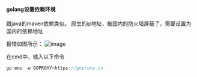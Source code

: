 #### golang设置依赖环境

跟java的maven依赖类似。
原生的ip地址，被国内的防火墙屏蔽了，需要设置为国内的依赖地址

报错如图所示：
![image](https://user-images.githubusercontent.com/97614802/203028225-60f8205b-d326-4513-b608-6c1c6722c9b0.png)

在cmd中，输入以下命令
```java
go env -w GOPROXY=https://goproxy.cn
```
